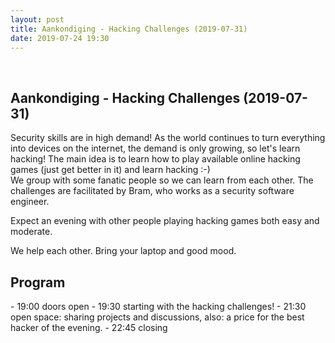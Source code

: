 ```yaml
---
layout: post
title: Aankondiging - Hacking Challenges (2019-07-31)
date: 2019-07-24 19:30
---
```

<br />
<h2>Aankondiging - Hacking Challenges (2019-07-31)</h2>

Security skills are in high demand! As the world continues to turn everything into devices on the internet, the demand is only growing, so let's learn hacking! 
 The main idea is to learn how to play available online hacking games (just get better in it) and learn hacking :-)  
 We group with some fanatic people so we can learn from each other. The challenges are facilitated by Bram, who works as a security software engineer. 

Expect an evening with other people playing hacking games both easy and moderate. 

We help each other. Bring your laptop and good mood. 

<h2>Program</h2>
- 19:00 doors open
- 19:30 starting with the hacking challenges!
- 21:30 open space: sharing projects and discussions, also: a price for the best hacker of the evening. 
- 22:45 closing
